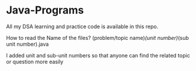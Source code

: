 # Java-Programs
All my DSA learning and practice code is available in this repo.

How to read the Name of the files?
(problem/topic name)_(unit number)_(sub unit number).java

I added unit and sub-unit numbers so that anyone can find the related topic or question more easily
